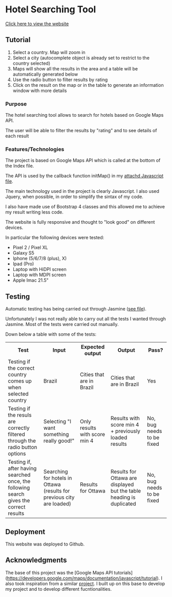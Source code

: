 # Hotel Searching Tool

[Click here to view the website]( https://belli29.github.io/hotel-searching-tool/)


## Tutorial

1. Select a country. Map will zoom in
2. Select a city (autocomplete object is already set to restrict to the country selected)
3. Maps will show all the results in the area and a table will be automatically generated below
4. Use the radio button to filter results by rating
5. Click on the result on the map or in the table to generate an information window with more details

### Purpose

The hotel searching tool allows to search for hotels based on Google Maps API. 

The user will be able to filter the results by "rating" and to see details of each result

### Features/Technologies

The project is based on Google Maps API which is called at the bottom of the Index file.

The API is used by the callback function initMap() in my [attachd Javascript file](https://github.com/belli29/fe-interactive-development/blob/master/assets/js/maps.js).

The main technology used in the project is clearly Javascript. I also used Jquery, when possible, in order to simplify the sintax of my code.

I also have made use of Bootstrap 4  classes and this allowed me to achieve my result writing less code.

The website is fully responsive and thought to "look good" on different devices. 

In particular the following devices were tested:

* Pixel 2 / Pixel XL
* Galaxy S5
* Iphone (5/6/7/8 (plus), X)
* Ipad (Pro)
* Laptop with HiDPI screen
* Laptop with MDPI screen
* Apple Imac 21.5"


## Testing

Automatic testing has being carried out through Jasmine ([see file](https://github.com/belli29/fe-interactive-development/tree/master/assets/spec)).

Unfortunately I was not really able to carry out all the tests I wanted through Jasmine. Most of the tests were carried out manually.

Down below a table with some of the tests:

<table>
    <tr>
        <th>Test</th>
        <th>Input</th>
        <th>Expected output</th>
        <th>Output</th>
        <th>Pass?</th>
    </tr>
    <tr>
        <td>Testing if the correct country comes up when selected country</td>
        <td>Brazil</td>
        <td>Cities that are in Brazil</td>
        <td>Cities that are in Brazil</td>
        <td>Yes</td>
    </tr>
    <tr>
        <td>Testing if the resuls are correctly filtered through the radio button options</td>
        <td>Selecting "I want something really good!"</td>
        <td>Only results with score min 4</td>
        <td>Results with score min 4 + previously loaded results</td>
        <td>No, bug needs to be fixed</td>
    </tr>
    <tr>
        <td>Testing if, after having searched once, the following search gives the correct results</td>
        <td>Searching for hotels in Ottawa  (results for previous city are loaded)</td>
        <td>Results for Ottawa </td>
        <td>Results for Ottawa are displayed but the table heading is duplicated</td>
        <td>No, bug needs to be fixed</td>
    </tr>
</table>

## Deployment

This website was deployed to Github.



## Acknowledgments

The base of this project was the [Google Maps API tutorials] (https://developers.google.com/maps/documentation/javascript/tutorial).
I also took inspiration from a similar [project](https://github.com/benhasselgren/ifd-milestone-project-pages).
I built up on this base to develop my project and to develop different fucntionalities.


